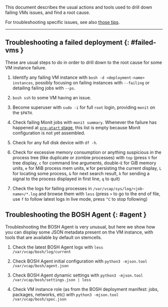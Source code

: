 This document describes the usual actions and tools used to drill down failing
VMs issues, and find a root cause.

For troubleshooting specific issues, see also [those tips](tips.md).

---
## Troubleshooting a failed deployment {: #failed-vms }

These are usual steps to do in order to drill down to the root cause for some
VM instance failure.

1. Identify any failing VM instance with `bosh -d <deployment-name> instances`,
   possibly focusing on failing instances with `--failing` or detailing
   failing jobs with `--ps`.

2. `bosh ssh` to some VM having an issue.

3. Become superuser with `sudo -i` for full `root` login, providing `monit` on
   the `$PATH`.

4. Check failing Monit jobs with `monit summary`. Whenever the failure has
   happened at [`pre-atart` stage](job-lifecycle.md#start), this list is empty
   because Monit configuration is not yet assembled.

5. Check for any full disk device with `df -h`.

6. Check for excessive memory consumption or anything suspicious in the
   process tree (like duplicate or zombie processes) with `top` (press `V` for
   tree display, `c` for command line arguments, double-`E` for GiB memory
   units, `e` for MiB process mem units, `W` for persisting the current
   display, `L` for locating some process, `&` for next search result, `k`
   for sending a signal to the process displayed in first line, `q` to quit)

7. Check the logs for failing processes in `/var/vcap/sys/log/<job-name>/*.log`
   and browse them with `less` (press `>` to go to the end of file, use `f` to
   follow latest logs in live mode, press `^C` to stop following)

## Troubleshooting the BOSH Agent {: #agent }

Troubleshooting the BOSH Agent is very unusual, but here we show how you can
display some JSON metadata present on the VM instance, with tools that are
available by default on stemcells.

1. Check the latest BOSH Agent logs with `less /var/vcap/bosh/log/current`

2. Check BOSH Agent initial configuration with `python3 -mjson.tool /var/vcap/bosh/agent.json`

3. Check BOSH Agent dynamic settings with `python3 -mjson.tool /var/vcap/bosh/settings.json | less`

4. Check VM instance role (as from the BOSH deployment manifest: jobs,
   packages, networks, etc) with `python3 -mjson.tool /var/vcap/bosh/spec.json`
